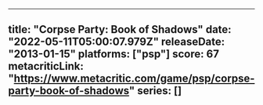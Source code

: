 
---
title: "Corpse Party: Book of Shadows"
date: "2022-05-11T05:00:07.979Z"
releaseDate: "2013-01-15"
platforms: ["psp"]
score: 67
metacriticLink: "https://www.metacritic.com/game/psp/corpse-party-book-of-shadows"
series: []
---
